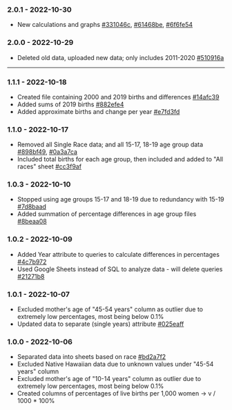### 2.0.1 - 2022-10-30
* New calculations and graphs [#331046c](https://github.com/chloelinli/chloelinli.github.io/commit/331046ca4338062575fafee0c68ff0b580cd5957), [#61468be](https://github.com/chloelinli/chloelinli.github.io/commit/61468be81fa0828b87bc28eaaa4837ec042d3133), [#6f6fe54](https://github.com/chloelinli/chloelinli.github.io/commit/6f6fe548233898235805518fa1bbcdb00e40d0c9)

### 2.0.0 - 2022-10-29
* Deleted old data, uploaded new data; only includes 2011-2020 [#510916a](https://github.com/chloelinli/chloelinli.github.io/commit/510916a22dce03240c17c582a69104f0337ec7ad)

---

### 1.1.1 - 2022-10-18
* Created file containing 2000 and 2019 births and differences [#14afc39](https://github.com/chloelinli/chloelinli.github.io/commit/14afc393986f97d0e70346684a66ccefe4e3d0dc)
* Added sums of 2019 births [#882efe4](https://github.com/chloelinli/chloelinli.github.io/commit/882efe465271067b8051816c9f078cd21d6f11e1)
* Added approximate births and change per year [#e7fd3fd](https://github.com/chloelinli/chloelinli.github.io/commit/e7fd3fd3aa850184111c0bad278d9280d93b6036)

### 1.1.0 - 2022-10-17
* Removed all Single Race data; and all 15-17, 18-19 age group data [#898bf49](https://github.com/chloelinli/chloelinli.github.io/commit/898bf49deff4931c046a1d45b37f62ad1ed35db9), [#0a3a7ca](https://github.com/chloelinli/chloelinli.github.io/commit/0a3a7cae1fda1d42b243cbf5d2bc895eac607500)
* Included total births for each age group, then included and added to "All races" sheet [#cc3f9af](https://github.com/chloelinli/chloelinli.github.io/commit/cc3f9af70a648e2089dbbcd9df511604a1fee3a9)

### 1.0.3 - 2022-10-10
* Stopped using age groups 15-17 and 18-19 due to redundancy with 15-19 [#7d8baad](https://github.com/chloelinli/chloelinli.github.io/commit/7d8baad129ee517b3b0946679507fcdc3e907b26)
* Added summation of percentage differences in age group files [#8beaa08](https://github.com/chloelinli/chloelinli.github.io/commit/8beaa083473097cf10cfc3178899a2003f447433)

### 1.0.2 - 2022-10-09
* Added Year attribute to queries to calculate differences in percentages [#4c7b972](https://github.com/chloelinli/chloelinli.github.io/commit/4c7b972bea67e6abe8f7aaca7b454a2d58d49e58)
* Used Google Sheets instead of SQL to analyze data - will delete queries [#21271b8](https://github.com/chloelinli/chloelinli.github.io/commit/21271b8e01b4d08c1603e9597e1680e4c671f468)

### 1.0.1 - 2022-10-07
* Excluded mother's age of "45-54 years" column as outlier due to extremely low percentages, most being below 0.1%
* Updated data to separate (single years) attribute [#025eaff](https://github.com/chloelinli/chloelinli.github.io/commit/025eaffee9a075cd46b24a0b726a7cf0ddaf773d)

### 1.0.0 - 2022-10-06
* Separated data into sheets based on race [#bd2a7f2](https://github.com/chloelinli/chloelinli.github.io/commit/bd2a7f269cf8795f89969f2a48183b416d44c354)
* Excluded Native Hawaiian data due to unknown values under "45-54 years" column
* Excluded mother's age of "10-14 years" column as outlier due to extremely low percentages, most being below 0.1%
* Created columns of percentages of live births per 1,000 women -> v / 1000 * 100%
